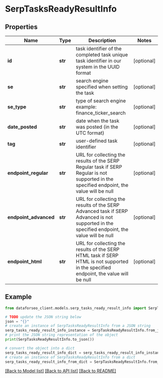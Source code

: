 # SerpTasksReadyResultInfo


## Properties

Name | Type | Description | Notes
------------ | ------------- | ------------- | -------------
**id** | **str** | task identifier of the completed task unique task identifier in our system in the UUID format | [optional] 
**se** | **str** | search engine specified when setting the task | [optional] 
**se_type** | **str** | type of search engine example: finance_ticker_search | [optional] 
**date_posted** | **str** | date when the task was posted (in the UTC format) | [optional] 
**tag** | **str** | user-defined task identifier | [optional] 
**endpoint_regular** | **str** | URL for collecting the results of the SERP Regular task if SERP Regular is not supported in the specified endpoint, the value will be null | [optional] 
**endpoint_advanced** | **str** | URL for collecting the results of the SERP Advanced task if SERP Advanced is not supported in the specified endpoint, the value will be null | [optional] 
**endpoint_html** | **str** | URL for collecting the results of the SERP HTML task if SERP HTML is not supported in the specified endpoint, the value will be null | [optional] 

## Example

```python
from dataforseo_client.models.serp_tasks_ready_result_info import SerpTasksReadyResultInfo

# TODO update the JSON string below
json = "{}"
# create an instance of SerpTasksReadyResultInfo from a JSON string
serp_tasks_ready_result_info_instance = SerpTasksReadyResultInfo.from_json(json)
# print the JSON string representation of the object
print(SerpTasksReadyResultInfo.to_json())

# convert the object into a dict
serp_tasks_ready_result_info_dict = serp_tasks_ready_result_info_instance.to_dict()
# create an instance of SerpTasksReadyResultInfo from a dict
serp_tasks_ready_result_info_from_dict = SerpTasksReadyResultInfo.from_dict(serp_tasks_ready_result_info_dict)
```
[[Back to Model list]](../README.md#documentation-for-models) [[Back to API list]](../README.md#documentation-for-api-endpoints) [[Back to README]](../README.md)


